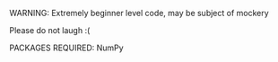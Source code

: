 WARNING: Extremely beginner level code, may be subject of mockery

Please do not laugh :(

PACKAGES REQUIRED:
NumPy
